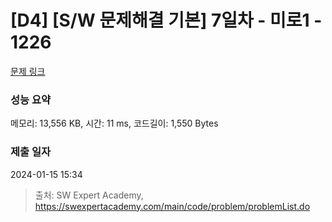 # [D4] [S/W 문제해결 기본] 7일차 - 미로1 - 1226 

[문제 링크](https://swexpertacademy.com/main/code/problem/problemDetail.do?contestProbId=AV14vXUqAGMCFAYD) 

### 성능 요약

메모리: 13,556 KB, 시간: 11 ms, 코드길이: 1,550 Bytes

### 제출 일자

2024-01-15 15:34



> 출처: SW Expert Academy, https://swexpertacademy.com/main/code/problem/problemList.do